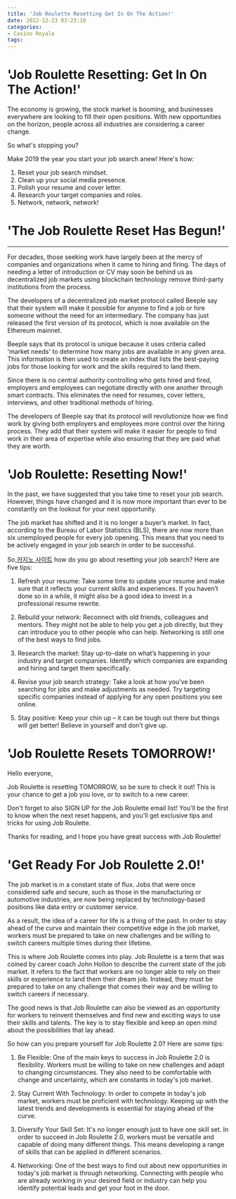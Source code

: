 ```yaml
---
title: 'Job Roulette Resetting Get In On The Action!'
date: 2022-12-23 03:23:18
categories:
- Casino Royale
tags:
---
```



#  'Job Roulette Resetting: Get In On The Action!'

The economy is growing, the stock market is booming, and businesses everywhere are looking to fill their open positions. With new opportunities on the horizon, people across all industries are considering a career change.

So what's stopping you?

Make 2019 the year you start your job search anew! Here's how:

1. Reset your job search mindset.
2. Clean up your social media presence.
3. Polish your resume and cover letter.
4. Research your target companies and roles.
5. Network, network, network!

#  'The Job Roulette Reset Has Begun!'

___

For decades, those seeking work have largely been at the mercy of companies and organizations when it came to hiring and firing. The days of needing a letter of introduction or CV may soon be behind us as decentralized job markets using blockchain technology remove third-party institutions from the process.

The developers of a decentralized job market protocol called Beeple say that their system will make it possible for anyone to find a job or hire someone without the need for an intermediary. The company has just released the first version of its protocol, which is now available on the Ethereum mainnet.

Beeple says that its protocol is unique because it uses criteria called 'market needs' to determine how many jobs are available in any given area. This information is then used to create an index that lists the best-paying jobs for those looking for work and the skills required to land them.

Since there is no central authority controlling who gets hired and fired, employers and employees can negotiate directly with one another through smart contracts. This eliminates the need for resumes, cover letters, interviews, and other traditional methods of hiring.

The developers of Beeple say that its protocol will revolutionize how we find work by giving both employers and employees more control over the hiring process. They add that their system will make it easier for people to find work in their area of expertise while also ensuring that they are paid what they are worth.

#  'Job Roulette: Resetting Now!'

In the past, we have suggested that you take time to reset your job search. However, things have changed and it is now more important than ever to be constantly on the lookout for your next opportunity.

The job market has shifted and it is no longer a buyer’s market. In fact, according to the Bureau of Labor Statistics (BLS), there are now more than six unemployed people for every job opening. This means that you need to be actively engaged in your job search in order to be successful.

So,[카지노 사이트](https://choegocasino.com/) how do you go about resetting your job search? Here are five tips:

1) Refresh your resume: Take some time to update your resume and make sure that it reflects your current skills and experiences. If you haven’t done so in a while, it might also be a good idea to invest in a professional resume rewrite.

2) Rebuild your network: Reconnect with old friends, colleagues and mentors. They might not be able to help you get a job directly, but they can introduce you to other people who can help. Networking is still one of the best ways to find jobs.

3) Research the market: Stay up-to-date on what’s happening in your industry and target companies. Identify which companies are expanding and hiring and target them specifically.

4) Revise your job search strategy: Take a look at how you’ve been searching for jobs and make adjustments as needed. Try targeting specific companies instead of applying for any open positions you see online.

5) Stay positive: Keep your chin up – it can be tough out there but things will get better! Believe in yourself and don’t give up.

#  'Job Roulette Resets TOMORROW!'

Hello everyone,

Job Roulette is resetting TOMORROW, so be sure to check it out! This is your chance to get a job you love, or to switch to a new career.

Don't forget to also SIGN UP for the Job Roulette email list! You'll be the first to know when the next reset happens, and you'll get exclusive tips and tricks for using Job Roulette.

Thanks for reading, and I hope you have great success with Job Roulette!

#  'Get Ready For Job Roulette 2.0!'

The job market is in a constant state of flux. Jobs that were once considered safe and secure, such as those in the manufacturing or automotive industries, are now being replaced by technology-based positions like data entry or customer service.

As a result, the idea of a career for life is a thing of the past. In order to stay ahead of the curve and maintain their competitive edge in the job market, workers must be prepared to take on new challenges and be willing to switch careers multiple times during their lifetime.

This is where Job Roulette comes into play. Job Roulette is a term that was coined by career coach John Hollon to describe the current state of the job market. It refers to the fact that workers are no longer able to rely on their skills or experience to land them their dream job. Instead, they must be prepared to take on any challenge that comes their way and be willing to switch careers if necessary.

The good news is that Job Roulette can also be viewed as an opportunity for workers to reinvent themselves and find new and exciting ways to use their skills and talents. The key is to stay flexible and keep an open mind about the possibilities that lay ahead.

So how can you prepare yourself for Job Roulette 2.0? Here are some tips:

1) Be Flexible: One of the main keys to success in Job Roulette 2.0 is flexibility. Workers must be willing to take on new challenges and adapt to changing circumstances. They also need to be comfortable with change and uncertainty, which are constants in today's job market.

2) Stay Current With Technology: In order to compete in today's job market, workers must be proficient with technology. Keeping up with the latest trends and developments is essential for staying ahead of the curve.

3) Diversify Your Skill Set: It's no longer enough just to have one skill set. In order to succeed in Job Roulette 2.0, workers must be versatile and capable of doing many different things. This means developing a range of skills that can be applied in different scenarios.

4) Networking: One of the best ways to find out about new opportunities in today's job market is through networking. Connecting with people who are already working in your desired field or industry can help you identify potential leads and get your foot in the door.